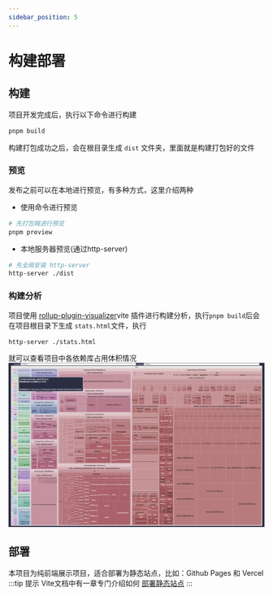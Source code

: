 ```yaml
---
sidebar_position: 5
---
```


# 构建部署

## 构建
项目开发完成后，执行以下命令进行构建
```sh
pnpm build
```
构建打包成功之后，会在根目录生成 `dist` 文件夹，里面就是构建打包好的文件

### 预览
发布之前可以在本地进行预览，有多种方式，这里介绍两种
+  使用命令进行预览
```sh
# 先打包贼进行预览
pnpm preview
```

+ 本地服务器预览(通过http-server)
```sh
# 先全局安装 http-server
http-server ./dist
```

### 构建分析
项目使用 [rollup-plugin-visualizer](https://github.com/btd/rollup-plugin-visualizer)vite 插件进行构建分析，执行`pnpm build`后会在项目根目录下生成
`stats.html`文件，执行
```sh
http-server ./stats.html
```
就可以查看项目中各依赖库占用体积情况
![](./assets/build-visualizer.png)


## 部署
本项目为纯前端展示项目，适合部署为静态站点，比如：Github Pages 和 Vercel
:::tip 提示
Vite文档中有一章专门介绍如何 [部署静态站点](https://cn.vitejs.dev/guide/static-deploy.html)
:::